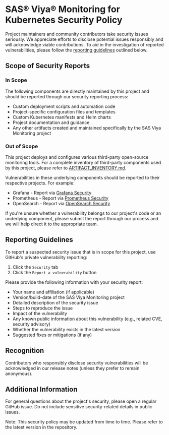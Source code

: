 # SAS® Viya® Monitoring for Kubernetes Security Policy

Project maintainers and community contributors take security issues seriously. We appreciate efforts to disclose potential issues responsibly and will acknowledge viable contributions. To aid in the investigation of reported vulnerabilities, please follow the [reporting guidelines](#reporting-guidelines) outlined below.

## Scope of Security Reports

### In Scope
The following components are directly maintained by this project and should be reported through our security reporting process:

* Custom deployment scripts and automation code
* Project-specific configuration files and templates
* Custom Kubernetes manifests and Helm charts
* Project documentation and guidance
* Any other artifacts created and maintained specifically by the SAS Viya Monitoring project

### Out of Scope
This project deploys and configures various third-party open-source monitoring tools. For a complete inventory of third-party components used by this project, please refer to [ARTIFACT_INVENTORY.md](ARTIFACT_INVENTORY.md).

Vulnerabilities in these underlying components should be reported to their respective projects. For example:

* Grafana - Report via [Grafana Security](https://github.com/grafana/grafana/security)
* Prometheus - Report via [Prometheus Security](https://github.com/prometheus/prometheus/security)
* OpenSearch - Report via [OpenSearch Security](https://github.com/opensearch-project/OpenSearch/security)

If you're unsure whether a vulnerability belongs to our project's code or an underlying component, please submit the report through our process and we will help direct it to the appropriate team.

## Reporting Guidelines

To report a suspected security issue that is in scope for this project, use GitHub's private vulnerability reporting:

1. Click the `Security` tab
2. Click the `Report a vulnerability` button

Please provide the following information with your security report:

* Your name and affiliation (if applicable)
* Version/build-date of the SAS Viya Monitoring project
* Detailed description of the security issue
* Steps to reproduce the issue
* Impact of the vulnerability
* Any known public information about this vulnerability (e.g., related CVE, security advisory)
* Whether the vulnerability exists in the latest version
* Suggested fixes or mitigations (if any)

## Recognition

Contributors who responsibly disclose security vulnerabilities will be acknowledged in our release notes (unless they prefer to remain anonymous).

## Additional Information

For general questions about the project's security, please open a regular GitHub issue. Do not include sensitive security-related details in public issues.

Note: This security policy may be updated from time to time. Please refer to the latest version in the repository.
